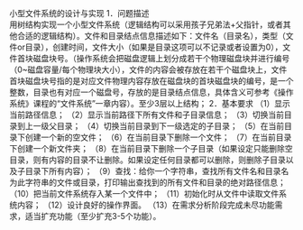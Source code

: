 小型文件系统的设计与实现
1．问题描述	
用树结构实现一个小型文件系统（逻辑结构可以采用孩子兄弟法+父指针，或者其他合适的逻辑结构）。文件和目录结点信息描述如下：文件名（目录名），类型（文件or目录），创建时间，文件大小（如果是目录这项可以不记录或者设置为0），文件首块磁盘块号。（操作系统会把磁盘逻辑上划分成若干个物理磁盘块并进行编号（0~磁盘容量/每个物理块大小），文件的内容会被存放在若干个磁盘块上，文件首块磁盘块号指的是对应文件物理内容存放在磁盘块的首块磁盘块的编号，是一个整数，目录也有对应一个磁盘号，存放的是目录结点信息，具体含义可参考《操作系统》课程的“文件系统”一章内容）。至少3层以上结构；
2．基本要求
（1）显示当前路径信息；
（2）显示当前路径下所有文件和子目录信息；
（3）切换当前目录到上一级父目录；
（4）切换当前目录到下一级选定的子目录；
（5）在当前目录下创建一个新的空文件；
（6）在当前目录下删除一个文件；
（7）在当前目录下创建一个新文件夹；
（8）在当前目录下删除一个子目录（如果设定只能删除空目录，则有内容的目录不让删除。如果设定任何目录都可以删除，则删除子目录以及子目录下所有内容）；
（9）查找：给你一个字符串，查找所有文件名和目录名为此字符串的文件或目录，打印输出查找到的所有文件和目录的绝对路径信息；
（10）把当前文件系统存入某一个文件中；
（11）初始化时从文件中读取文件系统内容；
（12）设计良好的操作界面。
（13）在需求分析阶段完成未尽功能需求，适当扩充功能（至少扩充3-5个功能）。
